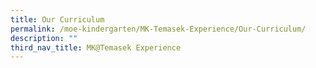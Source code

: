 ```yaml
---
title: Our Curriculum
permalink: /moe-kindergarten/MK-Temasek-Experience/Our-Curriculum/
description: ""
third_nav_title: MK@Temasek Experience
---
```

